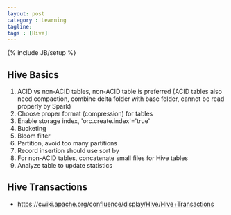 ```yaml
---
layout: post
category : Learning
tagline: 
tags : [Hive]
---
```

{% include JB/setup %}

## Hive Basics
1. ACID vs non-ACID tables, non-ACID table is preferred (ACID tables also need compaction, combine delta folder with base folder, cannot be read properly by Spark)
2. Choose proper format (compression) for tables 
3. Enable storage index, 'orc.create.index'='true'
4. Bucketing
5. Bloom filter
6. Partition, avoid too many partitions 
7. Record insertion should use sort by
8. For non-ACID tables, concatenate small files for Hive tables
9. Analyze table to update statistics

## Hive Transactions
* https://cwiki.apache.org/confluence/display/Hive/Hive+Transactions
